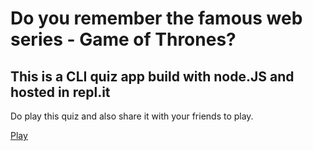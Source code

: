 # Do you remember the famous web series - Game of Thrones?
## This is a CLI quiz app build with node.JS and hosted in repl.it
Do play this quiz and also share it with your friends to play.

<a href="https://repl.it/@KumarSaksham/GOT-Quiz?embed=1&output=1#index.js"> Play </a>